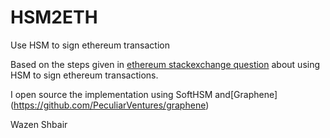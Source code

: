 # HSM2ETH
Use HSM to sign ethereum transaction

Based on the steps given in [ethereum stackexchange question](https://ethereum.stackexchange.com/questions/73192/using-aws-cloudhsm-to-sign-transactions 
) about using HSM to sign ethereum transactions. 

I open source the implementation using SoftHSM and[Graphene] (https://github.com/PeculiarVentures/graphene)

Wazen Shbair 
